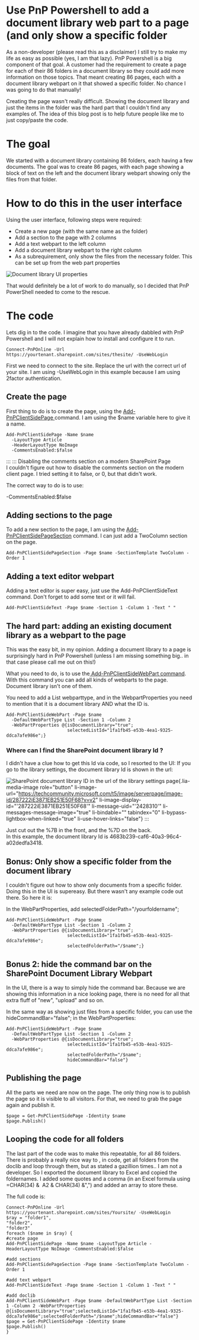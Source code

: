 
# Use PnP Powershell to add a document library web part to a page (and only show a specific folder

As a non-developer (please read this as a disclaimer) I still try to
make my life as easy as possible (yes, I am that lazy). PnP Powershell
is a big component of that goal. A customer had the requirement to
create a page for each of their 86 folders in a document library so they
could add more information on those topics. That meant creating 86
pages, each with a document library webpart on it that showed a specific
folder. No chance I was going to do that manually!

Creating the page wasn't really difficult. Showing the document library
and just the items in the folder was the hard part that I couldn't find
any examples of. The idea of this blog post is to help future people
like me to just copy/paste the code.
 

# The goal 

We started with a document library containing 86 folders, each having a
few documents. The goal was to create 86 pages, with each page showing a
block of text on the left and the document library webpart showing only
the files from that folder.

# How to do this in the user interface 

Using the user interface, following steps were required:

-   Create a new page (with the same name as the folder)
-   Add a section to the page with 2 columns
-   Add a text webpart to the left column
-   Add a document library webpart to the right column
-   As a subrequirement, only show the files from the necessary folder.
    This can be set up from the web part properties


![Document library UI
properties](https://techcommunity.microsoft.com/t5/image/serverpage/image-id/287231iEA8C8F80460DE259/image-size/medium?v=v2&px=400 "MS-list.png")


That would definitely be a lot of work to do manually, so I decided that
PnP PowerShell needed to come to the rescue.

# The code 

Lets dig in to the code. I imagine that you have already dabbled with
PnP Powershell and I will not explain how to install and configure it to
run.


``` {.lia-code-sample .language-powershell}
Connect-PnPOnline -Url https://yourtenant.sharepoint.com/sites/thesite/ -UseWebLogin
```


First we need to connect to the site. Replace the url with the correct
url of your site. I am using -UseWebLogin in this example because I am
using 2factor authentication.

## Create the page 

First thing to do is to create the page, using
the [Add-PnPClientSidePage ](https://pnp.github.io/powershell/cmdlets/Add-PnPClientSidePage.html)command.
I am using the \$name variable here to give it a name.


``` {.lia-code-sample .language-powershell}
Add-PnPClientSidePage -Name $name
  -LayoutType Article
  -HeaderLayoutType NoImage
  -CommentsEnabled:$false
```
:::
:::
Disabling the comments section on a modern SharePoint Page\
I couldn't figure out how to disable the comments section on the modern
client page. I tried setting it to false, or 0, but that didn't work.

The correct way to do is to use:

-CommentsEnabled:\$false

## Adding sections to the page 

To add a new section to the page, I am using
the [Add-PnPClientSidePageSection](https://pnp.github.io/powershell/cmdlets/Add-PnPClientSidePageSection.html) command.
I can just add a TwoColumn section on the page.


``` {.lia-code-sample .language-powershell}
Add-PnPClientSidePageSection -Page $name -SectionTemplate TwoColumn -Order 1
```

## Adding a text editor webpart 

Adding a text editor is super easy, just use the Add-PnPClientSideText
command. Don't forget to add some text or it will fail.


``` {.lia-code-sample .language-powershell}
Add-PnPClientSideText -Page $name -Section 1 -Column 1 -Text " "
```


## The hard part: adding an existing document library as a webpart to the page 

This was the easy bit, in my opinion. Adding a document library to a
page is surprisingly hard in PnP Powershell (unless I am missing
something big.. in that case please call me out on this!)

What you need to do, is to use the[ Add-PnPClientSideWebPart
command](https://pnp.github.io/powershell/cmdlets/Add-PnPClientSideWebPart.html).
With this command you can add all kinds of webparts to the page.
Document library isn't one of them.

You need to add a List webparttype, and in the WebpartProperties you
need to mention that it is a document library AND what the ID is.


``` {.lia-code-sample .language-applescript}
Add-PnPClientSideWebPart -Page $name
  -DefaultWebPartType List -Section 1 -Column 2
  -WebPartProperties @{isDocumentLibrary="true";
                       selectedListId="1fa1fb45-e53b-4ea1-9325-ddca7afe986e";}
```

### Where can I find the SharePoint document library Id ? 

I didn't have a clue how to get this Id via code, so I resorted to the
UI: If you go to the library settings, the document library Id is shown
in the url:


![SharePoint document library ID in the url of the library settings
page](https://techcommunity.microsoft.com/t5/image/serverpage/image-id/287222iE3871EB251E50F68/image-size/large?v=v2&px=999 "documentlibrary-id.png"){.lia-media-image
role="button"
li-image-url="https://techcommunity.microsoft.com/t5/image/serverpage/image-id/287222iE3871EB251E50F68?v=v2"
li-image-display-id="'287222iE3871EB251E50F68'"
li-message-uid="'2428310'" li-messages-message-image="true"
li-bindable="" tabindex="0" li-bypass-lightbox-when-linked="true"
li-use-hover-links="false"}
:::

Just cut out the %7B in the front, and the %7D on the back.\
In this example, the document library Id is
4683b239-caf6-40a3-96c4-a02dedfa3418.

## Bonus: Only show a specific folder from the document library 

I couldn't figure out how to show only documents from a specific folder.
Doing this in the UI is supereasy. But there wasn't any example code out
there. So here it is:

In the WebPartProperties, add selectedFolderPath="/yourfoldername";

``` {.lia-code-sample .language-powershell}
Add-PnPClientSideWebPart -Page $name
  -DefaultWebPartType List -Section 1 -Column 2
  -WebPartProperties @{isDocumentLibrary="true";
                       selectedListId="1fa1fb45-e53b-4ea1-9325-ddca7afe986e";
                       selectedFolderPath="/$name";}
```


## Bonus 2: hide the command bar on the SharePoint Document Library Webpart 

In the UI, there is a way to simply hide the command bar. Because we are
showing this information in a nice looking page, there is no need for
all that extra fluff of "new", "upload" and so on.

In the same way as showing just files from a specific folder, you can
use the hideCommandBar="false"; in the WebPartProperties:


``` {.lia-code-sample .language-powershell}
Add-PnPClientSideWebPart -Page $name
  -DefaultWebPartType List -Section 1 -Column 2
  -WebPartProperties @{isDocumentLibrary="true";
                       selectedListId="1fa1fb45-e53b-4ea1-9325-ddca7afe986e";
                       selectedFolderPath="/$name";
                       hideCommandBar="false"}
```


## Publishing the page 

All the parts we need are now on the page. The only thing now is to
publish the page so it is visible to all visitors. For that, we need to
grab the page again and publish it.


``` {.lia-code-sample .language-powershell}
$page = Get-PnPClientSidePage -Identity $name
$page.Publish()
```


## Looping the code for all folders 

The last part of the code was to make this repeatable, for all 86
folders. There is probably a really nice way to , in code, get all
folders from the doclib and loop through them, but as stated a gazillion
times.. I am not a
developer.
So I exported the document library to Excel and copied the foldernames.
I added some quotes and a comma (in an Excel formula using =CHAR(34) & 
A2 & CHAR(34) &",") and added an array to store these.

The full code is:

``` {.lia-code-sample .language-powershell}
Connect-PnPOnline -Url https://yourtenant.sharepoint.com/sites/Yoursite/ -UseWebLogin
$ray = "folder1",
"folder2",
"folder3"
foreach ($name in $ray) {
#create page
Add-PnPClientSidePage -Name $name -LayoutType Article -HeaderLayoutType NoImage -CommentsEnabled:$false

#add sections
Add-PnPClientSidePageSection -Page $name -SectionTemplate TwoColumn -Order 1

#add text webpart
Add-PnPClientSideText -Page $name -Section 1 -Column 1 -Text " "

#add doclib
Add-PnPClientSideWebPart -Page $name -DefaultWebPartType List -Section 1 -Column 2 -WebPartProperties @{isDocumentLibrary="true";selectedListId="1fa1fb45-e53b-4ea1-9325-ddca7afe986e";selectedFolderPath="/$name";hideCommandBar="false"}
$page = Get-PnPClientSidePage -Identity $name
$page.Publish()
}
```